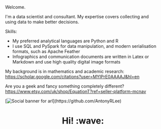 <!---
AntonyRLee/AntonyRLee is a ✨ special ✨ repository because its `README.md` (this file) appears on your GitHub profile.
You can click the Preview link to take a look at your changes.
--->

Welcome. 

I'm a data scientist and consultant. My expertise covers collecting and using data to make better decisions. 

Skills:
+ My preferred analytical languages are Python and R
+ I use SQL and PySpark for data manipulation, and modern serialisation formats, such as Apache Feather
+ Infographics and communication documents are written in Latex or Markdown and use high quality digital image formats

My background is in mathematics and academic research: https://scholar.google.com/citations?user=MYlPrE0AAAAJ&hl=en

Are you a geek and fancy something completely different? https://www.etsy.com/uk/shop/EquationT?ref=seller-platform-mcnav

[![Social banner for arl]([https://github.com/jh3y/jh3y/raw/master/assets/header-banner--optimized.svg](https://github.com/AntonyRLee/logo/blob/main/logo/antlogo2_small.png))](https://github.com/AntonyRLee)

<h1 align='center'> Hi! :wave:</h1>


